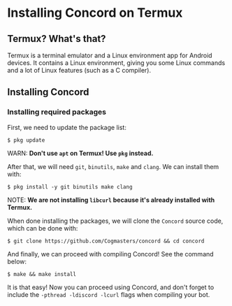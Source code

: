 # Installing Concord on Termux

## Termux? What's that?

Termux is a terminal emulator and a Linux environment app for Android devices. It contains a Linux environment, giving you some Linux commands and a lot of Linux features (such as a C compiler).

## Installing Concord

### Installing required packages

First, we need to update the package list:

```console
$ pkg update
```

WARN: **Don't use `apt` on Termux! Use `pkg` instead.**

After that, we will need `git`, `binutils`, `make` and `clang`. We can install them with:

```console
$ pkg install -y git binutils make clang
```

NOTE: **We are not installing `libcurl` because it's already installed with Termux.**

When done installing the packages, we will clone the `Concord` source code, which can be done with:

```console
$ git clone https://github.com/Cogmasters/concord && cd concord
```

And finally, we can proceed with compiling Concord! See the command below:

```console
$ make && make install
```

It is that easy! Now you can proceed using Concord, and don't forget to include the `-pthread -ldiscord -lcurl` flags when compiling your bot.